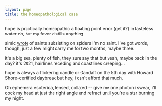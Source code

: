 ```yaml
---
layout: page
title: the homeopathological case
---
```


hope is practically homeopathic
a floating point error (get it?) in tasteless water
oh, but my fever distills anything.

simic [wrote](https://crushedfingers.tumblr.com/post/2126396063/the-devils-charles-simic) of saints subsisting on spiders
I'm no saint. I've got words, though,
just a few might carry me for two months,
maybe three.

it's a big sea,
plenty of fish,
they sure say that but yeah, maybe back in the day?
it's 2021, hairlines receding and coastlines creeping...

hope is always a flickering candle
or Gandalf on the 5th day with Howard Shore-certified daybreak
but hey, i can't afford that much.

Oh ephemera esoterica, lensed, collated --
give me one photon
i swear, i'll cock my head at just the right angle
and refract until you're a star burning my night.
